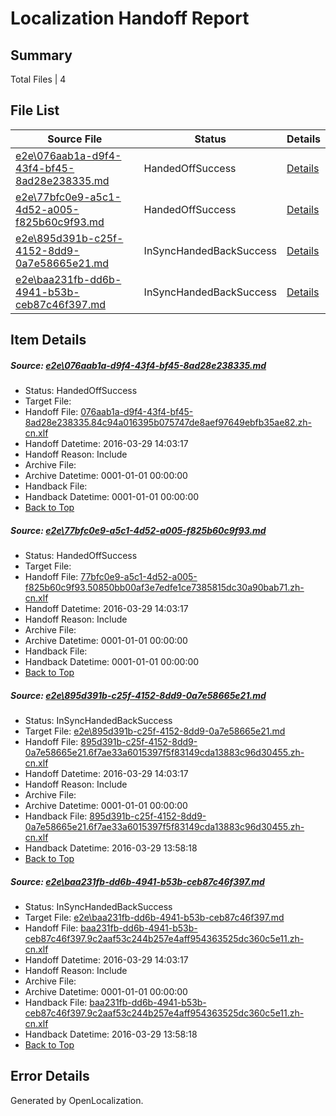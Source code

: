 # <a name='report-top'></a> Localization Handoff Report

## Summary
 Total Files | 4

## File List
 Source File | Status | Details 
 ----------- | ------ | ------- 
 [e2e\076aab1a-d9f4-43f4-bf45-8ad28e238335.md](https://github.com/OpenLocalizationTest/oltest/blob/e9d01a42cca501ca7cf2b49b671115777a5a93ce/e2e/076aab1a-d9f4-43f4-bf45-8ad28e238335.md) | HandedOffSuccess | [Details](#e6c069ebc51faddd59230bb9a58a70b0efb66e5c2)
 [e2e\77bfc0e9-a5c1-4d52-a005-f825b60c9f93.md](https://github.com/OpenLocalizationTest/oltest/blob/e9d01a42cca501ca7cf2b49b671115777a5a93ce/e2e/77bfc0e9-a5c1-4d52-a005-f825b60c9f93.md) | HandedOffSuccess | [Details](#194e106eaafa75089f485f03068c055423ea78384)
 [e2e\895d391b-c25f-4152-8dd9-0a7e58665e21.md](https://github.com/OpenLocalizationTest/oltest/blob/858cb4006966e37030bb9ab9068e755481d5054b/e2e/895d391b-c25f-4152-8dd9-0a7e58665e21.md) | InSyncHandedBackSuccess | [Details](#8962f93823726431d6acb1114fc04041421113c35)
 [e2e\baa231fb-dd6b-4941-b53b-ceb87c46f397.md](https://github.com/OpenLocalizationTest/oltest/blob/858cb4006966e37030bb9ab9068e755481d5054b/e2e/baa231fb-dd6b-4941-b53b-ceb87c46f397.md) | InSyncHandedBackSuccess | [Details](#85faef22788d02108df35c74c5e30d7c0f14c9ff6)

## Item Details
##### <a name='e6c069ebc51faddd59230bb9a58a70b0efb66e5c2'></a> Source: [e2e\076aab1a-d9f4-43f4-bf45-8ad28e238335.md](https://github.com/OpenLocalizationTest/oltest/blob/e9d01a42cca501ca7cf2b49b671115777a5a93ce/e2e/076aab1a-d9f4-43f4-bf45-8ad28e238335.md)
* Status: HandedOffSuccess
* Target File: 
* Handoff File: [076aab1a-d9f4-43f4-bf45-8ad28e238335.84c94a016395b075747de8aef97649ebfb35ae82.zh-cn.xlf](https://github.com/OpenLocalizationTestOrg/olhandoff-e2e/blob/cf3f7baf9bd22b63bd61c276b97365c41ac5c08e/ol-handoff/OpenLocalizationTestOrg/oltest.zh-cn/ci/low/076aab1a-d9f4-43f4-bf45-8ad28e238335.84c94a016395b075747de8aef97649ebfb35ae82.zh-cn.xlf)
* Handoff Datetime: 2016-03-29 14:03:17
* Handoff Reason: Include
* Archive File: 
* Archive Datetime: 0001-01-01 00:00:00
* Handback File: 
* Handback Datetime: 0001-01-01 00:00:00
* [Back to Top](#report-top)

##### <a name='194e106eaafa75089f485f03068c055423ea78384'></a> Source: [e2e\77bfc0e9-a5c1-4d52-a005-f825b60c9f93.md](https://github.com/OpenLocalizationTest/oltest/blob/e9d01a42cca501ca7cf2b49b671115777a5a93ce/e2e/77bfc0e9-a5c1-4d52-a005-f825b60c9f93.md)
* Status: HandedOffSuccess
* Target File: 
* Handoff File: [77bfc0e9-a5c1-4d52-a005-f825b60c9f93.50850bb00af3e7edfe1ce7385815dc30a90bab71.zh-cn.xlf](https://github.com/OpenLocalizationTestOrg/olhandoff-e2e/blob/cf3f7baf9bd22b63bd61c276b97365c41ac5c08e/ol-handoff/OpenLocalizationTestOrg/oltest.zh-cn/ci/low/77bfc0e9-a5c1-4d52-a005-f825b60c9f93.50850bb00af3e7edfe1ce7385815dc30a90bab71.zh-cn.xlf)
* Handoff Datetime: 2016-03-29 14:03:17
* Handoff Reason: Include
* Archive File: 
* Archive Datetime: 0001-01-01 00:00:00
* Handback File: 
* Handback Datetime: 0001-01-01 00:00:00
* [Back to Top](#report-top)

##### <a name='8962f93823726431d6acb1114fc04041421113c35'></a> Source: [e2e\895d391b-c25f-4152-8dd9-0a7e58665e21.md](https://github.com/OpenLocalizationTest/oltest/blob/858cb4006966e37030bb9ab9068e755481d5054b/e2e/895d391b-c25f-4152-8dd9-0a7e58665e21.md)
* Status: InSyncHandedBackSuccess
* Target File: [e2e\895d391b-c25f-4152-8dd9-0a7e58665e21.md](https://github.com/OpenLocalizationTestOrg/oltest.zh-cn/blob/269b0dd56b03a2865024149951ddcd20ab6c737b/e2e/895d391b-c25f-4152-8dd9-0a7e58665e21.md)
* Handoff File: [895d391b-c25f-4152-8dd9-0a7e58665e21.6f7ae33a6015397f5f83149cda13883c96d30455.zh-cn.xlf](https://github.com/OpenLocalizationTestOrg/olhandoff-e2e/blob/cf3f7baf9bd22b63bd61c276b97365c41ac5c08e/ol-handoff/OpenLocalizationTestOrg/oltest.zh-cn/ci/low/895d391b-c25f-4152-8dd9-0a7e58665e21.6f7ae33a6015397f5f83149cda13883c96d30455.zh-cn.xlf)
* Handoff Datetime: 2016-03-29 14:03:17
* Handoff Reason: Include
* Archive File: 
* Archive Datetime: 0001-01-01 00:00:00
* Handback File: [895d391b-c25f-4152-8dd9-0a7e58665e21.6f7ae33a6015397f5f83149cda13883c96d30455.zh-cn.xlf](https://github.com/OpenLocalizationTestOrg/olhandback-e2e/blob/03454b144badd455b5bce3dd2e291904ebd7412c/ol-handback/OpenLocalizationTestOrg/oltest.zh-cn/ci/high/895d391b-c25f-4152-8dd9-0a7e58665e21.6f7ae33a6015397f5f83149cda13883c96d30455.zh-cn.xlf)
* Handback Datetime: 2016-03-29 13:58:18
* [Back to Top](#report-top)

##### <a name='85faef22788d02108df35c74c5e30d7c0f14c9ff6'></a> Source: [e2e\baa231fb-dd6b-4941-b53b-ceb87c46f397.md](https://github.com/OpenLocalizationTest/oltest/blob/858cb4006966e37030bb9ab9068e755481d5054b/e2e/baa231fb-dd6b-4941-b53b-ceb87c46f397.md)
* Status: InSyncHandedBackSuccess
* Target File: [e2e\baa231fb-dd6b-4941-b53b-ceb87c46f397.md](https://github.com/OpenLocalizationTestOrg/oltest.zh-cn/blob/269b0dd56b03a2865024149951ddcd20ab6c737b/e2e/baa231fb-dd6b-4941-b53b-ceb87c46f397.md)
* Handoff File: [baa231fb-dd6b-4941-b53b-ceb87c46f397.9c2aaf53c244b257e4aff954363525dc360c5e11.zh-cn.xlf](https://github.com/OpenLocalizationTestOrg/olhandoff-e2e/blob/cf3f7baf9bd22b63bd61c276b97365c41ac5c08e/ol-handoff/OpenLocalizationTestOrg/oltest.zh-cn/ci/low/baa231fb-dd6b-4941-b53b-ceb87c46f397.9c2aaf53c244b257e4aff954363525dc360c5e11.zh-cn.xlf)
* Handoff Datetime: 2016-03-29 14:03:17
* Handoff Reason: Include
* Archive File: 
* Archive Datetime: 0001-01-01 00:00:00
* Handback File: [baa231fb-dd6b-4941-b53b-ceb87c46f397.9c2aaf53c244b257e4aff954363525dc360c5e11.zh-cn.xlf](https://github.com/OpenLocalizationTestOrg/olhandback-e2e/blob/03454b144badd455b5bce3dd2e291904ebd7412c/ol-handback/OpenLocalizationTestOrg/oltest.zh-cn/ci/high/baa231fb-dd6b-4941-b53b-ceb87c46f397.9c2aaf53c244b257e4aff954363525dc360c5e11.zh-cn.xlf)
* Handback Datetime: 2016-03-29 13:58:18
* [Back to Top](#report-top)


## Error Details

Generated by OpenLocalization.

